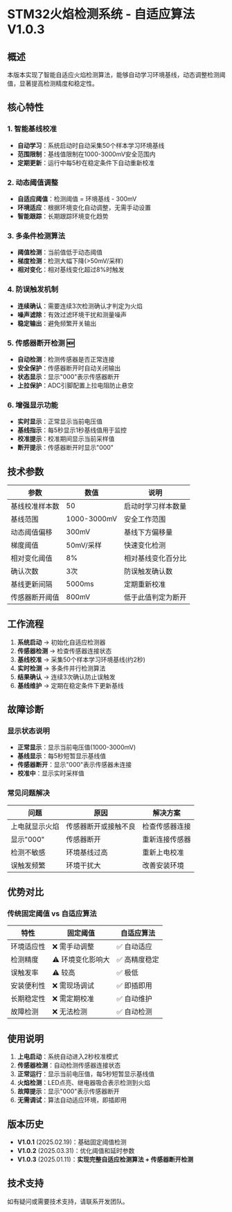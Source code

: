 # STM32火焰检测系统 - 自适应算法 V1.0.3

## 概述
本版本实现了智能自适应火焰检测算法，能够自动学习环境基线，动态调整检测阈值，显著提高检测精度和稳定性。

## 核心特性

### 1. 智能基线校准
- **自动学习**：系统启动时自动采集50个样本学习环境基线
- **范围限制**：基线值限制在1000-3000mV安全范围内
- **定期更新**：运行中每5秒在稳定条件下自动重新校准

### 2. 动态阈值调整
- **自适应阈值**：检测阈值 = 环境基线 - 300mV
- **环境适应**：根据环境变化自动调整，无需手动设置
- **智能跟踪**：长期跟踪环境变化趋势

### 3. 多条件检测算法
- **阈值检测**：当前值低于动态阈值
- **梯度检测**：检测大幅下降(>50mV/采样)
- **相对变化**：相对基线变化超过8%时触发

### 4. 防误触发机制
- **连续确认**：需要连续3次检测确认才判定为火焰
- **噪声滤除**：有效过滤环境干扰和测量噪声
- **稳定输出**：避免频繁开关输出

### 5. 传感器断开检测 🆕
- **自动检测**：检测传感器是否正常连接
- **安全保护**：传感器断开时自动关闭输出
- **状态显示**：显示"000"表示传感器断开
- **上拉保护**：ADC引脚配置上拉电阻防止悬空

### 6. 增强显示功能
- **实时显示**：正常显示当前电压值
- **基线指示**：每5秒显示1秒基线值用于监控
- **校准提示**：校准期间显示当前采样值
- **断开提示**：传感器断开时显示"000"

## 技术参数

| 参数 | 数值 | 说明 |
|------|------|------|
| 基线校准样本数 | 50 | 启动时学习样本数量 |
| 基线范围 | 1000-3000mV | 安全工作范围 |
| 动态阈值偏移 | 300mV | 基线下方偏移量 |
| 梯度阈值 | 50mV/采样 | 快速变化检测 |
| 相对变化阈值 | 8% | 相对基线变化百分比 |
| 确认次数 | 3次 | 防误触发确认数 |
| 基线更新间隔 | 5000ms | 定期重新校准 |
| 传感器断开阈值 | 800mV | 低于此值判定为断开 |

## 工作流程

1. **系统启动** → 初始化自适应检测器
2. **传感器检测** → 检查传感器连接状态
3. **基线校准** → 采集50个样本学习环境基线(约2秒)
4. **实时检测** → 多条件并行检测算法
5. **结果确认** → 连续3次确认防止误触发
6. **基线维护** → 定期在稳定条件下更新基线

## 故障诊断

### 显示状态说明
- **正常显示**：显示当前电压值(1000-3000mV)
- **基线显示**：每5秒短暂显示基线值
- **传感器断开**：显示"000"表示传感器未连接
- **校准中**：显示实时采样值

### 常见问题解决

| 问题 | 原因 | 解决方案 |
|------|------|----------|
| 上电就显示火焰 | 传感器断开或接触不良 | 检查传感器连接 |
| 显示"000" | 传感器断开 | 重新连接传感器 |
| 检测不敏感 | 环境基线过高 | 重新上电校准 |
| 误触发频繁 | 环境干扰大 | 改善安装环境 |

## 优势对比

### 传统固定阈值 vs 自适应算法

| 特性 | 固定阈值 | 自适应算法 |
|------|----------|------------|
| 环境适应性 | ❌ 需手动调整 | ✅ 自动适应 |
| 检测精度 | ⚠️ 环境变化影响大 | ✅ 高精度稳定 |
| 误触发率 | ⚠️ 较高 | ✅ 极低 |
| 安装便利性 | ❌ 需现场调试 | ✅ 即插即用 |
| 长期稳定性 | ❌ 需定期校准 | ✅ 自动维护 |
| 故障检测 | ❌ 无法检测 | ✅ 自动检测 |

## 使用说明

1. **上电启动**：系统自动进入2秒校准模式
2. **传感器检测**：自动检测传感器连接状态
3. **正常运行**：显示当前电压值，每5秒短暂显示基线值
4. **火焰检测**：LED点亮、继电器吸合表示检测到火焰
5. **故障提示**：显示"000"表示传感器断开
6. **无需调试**：算法自动适应环境，即插即用

## 版本历史

- **V1.0.1** (2025.02.19)：基础固定阈值检测
- **V1.0.2** (2025.03.31)：优化阈值和延时参数  
- **V1.0.3** (2025.01.11)：**实现完整自适应检测算法 + 传感器断开检测**

## 技术支持

如有疑问或需要技术支持，请联系开发团队。 